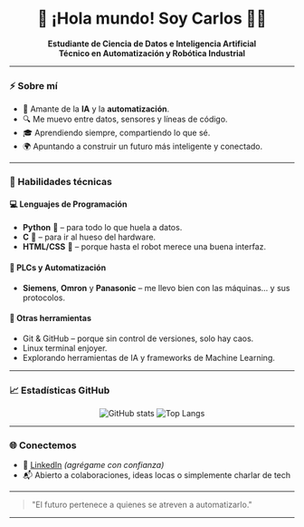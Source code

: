 <h1 align="center">👋 ¡Hola mundo! Soy Carlos 👨‍💻</h1>
<p align="center">
  <b>Estudiante de Ciencia de Datos e Inteligencia Artificial</b><br>
  <b>Técnico en Automatización y Robótica Industrial</b>
</p>

---

### ⚡ Sobre mí
- 🤖 Amante de la **IA** y la **automatización**.
- 🔍 Me muevo entre datos, sensores y líneas de código.
- 🎓 Aprendiendo siempre, compartiendo lo que sé.
- 🌍 Apuntando a construir un futuro más inteligente y conectado.

---

### 🧠 Habilidades técnicas

#### 💻 Lenguajes de Programación
- **Python** 🐍 – para todo lo que huela a datos.
- **C** 💾 – para ir al hueso del hardware.
- **HTML/CSS** 🎨 – porque hasta el robot merece una buena interfaz.

#### 🤖 PLCs y Automatización
- **Siemens**, **Omron** y **Panasonic** – me llevo bien con las máquinas... y sus protocolos.

#### 🔧 Otras herramientas
- Git & GitHub – porque sin control de versiones, solo hay caos.
- Linux terminal enjoyer.
- Explorando herramientas de IA y frameworks de Machine Learning.

---

### 📈 Estadísticas GitHub

<p align="center">
  <img src="https://github-readme-stats.vercel.app/api?username=carlosgithub&show_icons=true&theme=tokyonight" alt="GitHub stats" />
  <img src="https://github-readme-stats.vercel.app/api/top-langs/?username=carlosgithub&layout=compact&theme=tokyonight" alt="Top Langs" />
</p>

---

### 🌐 Conectemos

- 💼 [LinkedIn]([https://www.linkedin.com](https://www.linkedin.com/in/carlos-gonz%C3%A1lez-rubio-b21307185/)) *(agrégame con confianza)*
- 📬 Abierto a colaboraciones, ideas locas o simplemente charlar de tech

---

> "El futuro pertenece a quienes se atreven a automatizarlo."

---
